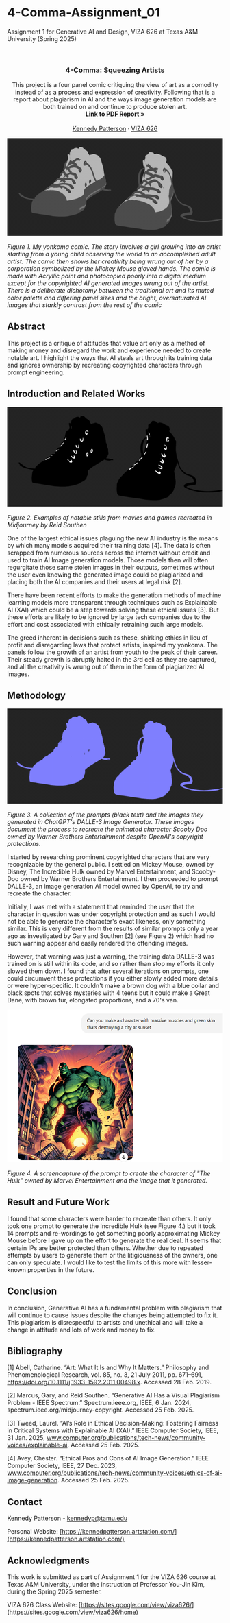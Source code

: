 # 4-Comma-Assignment_01
Assignment 1 for Generative AI and Design, VIZA 626 at Texas A&amp;M University (Spring 2025)

<!-- Improved compatibility of back to top link: See: https://github.com/othneildrew/Best-README-Template/pull/73 -->
<a id="readme-top"></a>

<!-- PROJECT SHIELDS -->
<!--
*** I'm using markdown "reference style" links for readability.
*** Reference links are enclosed in brackets [ ] instead of parentheses ( ).
*** See the bottom of this document for the declaration of the reference variables
*** for contributors-url, forks-url, etc. This is an optional, concise syntax you may use.
*** https://www.markdownguide.org/basic-syntax/#reference-style-links
-->




<!-- PROJECT LOGO -->
<br />
<div align="center">
  </a>

  <h3 align="center">4-Comma: Squeezing Artists</h3>

  <p align="center">
    This project is a four panel comic critiquing the view of art as a comodity instead of as a process and expression of creativity. Following that is a report about plagiarism in AI and the ways image generation models are both trained on and continue to produce stolen art.
    <br />
    <a href="https://github.com/KennedyPattersonTAMU/4-Comma-Assignment_01/blob/main/PDF/Artists_Squeezed_Yonkoma.pdf"><strong>Link to PDF Report »</strong></a>
    <br />
    <br />
    <a href="https://website.com">Kennedy Patterson</a>
    &middot;
    <a href="https://sites.google.com/view/viza626/home">VIZA 626</a>
  </p>
</div>

[![4-comma][images-fig1]](https://example.com)

*Figure 1. My yonkoma comic. The story involves a girl growing into an artist starting from a young child observing the world to an accomplished adult artist. The comic then shows her creativity being wrung out of her by a corporation symbolized by the Mickey Mouse gloved hands. The comic is made with Acryllic paint and photocopied poorly into a digital medium except for the copyrighted AI generated images wrung out of the artist. There is a deliberate dichotomy between the traditional art and its muted color palette and differing panel sizes and the bright, oversaturated AI images that starkly contrast from the rest of the comic*

<!-- Abstract -->
## Abstract
This project is a critique of attitudes that value art only as a method of making money and disregard the work and experience needed to create notable art. I highlight the ways that AI steals art through its training data and ignores ownership by recreating copyrighted characters through prompt engineering.

<!-- Introduction and Related Works -->
## Introduction and Related Works

[![4-comma][images-fig2]](https://example.com)

*Figure 2. Examples of notable stills from movies and games recreated in Midjourney by Reid Southen* 

One of the largest ethical issues plaguing the new AI industry is the means by which many models acquired their training data [4]. The data is often scrapped from numerous sources across the internet without credit and used to train AI Image generation models. Those models then will often regurgitate those same stolen images in their outputs, sometimes without the user even knowing the generated image could be plagiarized and placing both the AI companies and their users at legal risk [2].

There have been recent efforts to make the generation methods of machine learning models more transparent through techniques such as Explainable AI (XAI) which could be a step towards solving these ethical issues [3]. But these efforts are likely to be ignored by large tech companies due to the effort and cost associated with ethically retraining such large models.

The greed inherent in decisions such as these, shirking ethics in lieu of profit and disregarding laws that  protect artists, inspired my yonkoma. The panels follow the growth of an artist from youth to the peak of their career. Their steady growth is abruptly halted in the 3rd cell as they are captured, and all the creativity is wrung out of them in the form of plagiarized AI images. 


## Methodology
[![4-comma][images-fig3]](https://example.com)

*Figure 3. A collection of the prompts (black text) and the images they generated in ChatGPT's DALLE-3 Image Generator. These images document the process to recreate the animated character Scooby Doo owned by Warner Brothers Entertainment despite OpenAI's copyright protections.*

I started by researching prominent copyrighted characters that are very recognizable by the general public. I settled on Mickey Mouse, owned by Disney, The Incredible Hulk owned by Marvel Entertainment, and Scooby-Doo owned by Warner Brothers Entertainment. I then proceeded to prompt DALLE-3, an image generation AI model owned by OpenAI, to try and recreate the character.

Initially, I was met with a statement that reminded the user that the character in question was under copyright protection and as such I would not be able to generate the character's exact likeness, only something similar. This is very different from the results of similar prompts only a year ago as investigated by Gary and Southen [2] (see Figure 2) which had no such warning appear and easily rendered the offending images. 

However, that warning was just a warning, the training data DALLE-3 was trained on is still within its code, and so rather than stop my efforts it only slowed them down. I found that after several iterations on prompts, one could circumvent these protections if you either slowly added more details or were hyper-specific. It couldn't make a brown dog with a blue collar and black spots that solves mysteries with 4 teens but it could make a Great Dane, with brown fur, elongated proportions, and a 70's van.

[![4-comma][images-fig4]](https://example.com)

*Figure 4. A screencapture of the prompt to create the character of "The Hulk" owned by Marvel Entertainment and the image that it generated.*

## Result and Future Work
I found that some characters were harder to recreate than others. It only took one prompt to generate the Incredible Hulk (see Figure 4.) but it took 14 prompts and re-wordings to get something poorly approximating Mickey Mouse before I gave up on the effort to generate the real deal. It seems that certain IPs are better protected than others. Whether due to repeated attempts by users to generate them or the litigiousness of the owners, one can only speculate. I would like to test the limits of this more with lesser-known properties in the future.
## Conclusion
In conclusion, Generative AI has a fundamental problem with plagiarism that will continue to cause issues despite the changes being attempted to fix it. This plagiarism is disrespectful to artists and unethical and will take a change in attitude and lots of work and money to fix.

<!-- Bibliography -->
## Bibliography 
[1] Abell, Catharine. “Art: What It Is and Why It Matters.” Philosophy and Phenomenological Research, vol. 85, no. 3, 21 July 2011, pp. 671–691, https://doi.org/10.1111/j.1933-1592.2011.00498.x. Accessed 28 Feb. 2019.

[2] Marcus, Gary, and Reid Southen. “Generative AI Has a Visual Plagiarism Problem - IEEE Spectrum.” Spectrum.ieee.org, IEEE, 6 Jan. 2024, spectrum.ieee.org/midjourney-copyright. Accessed 25 Feb. 2025.

[3] Tweed, Laurel. “AI’s Role in Ethical Decision-Making: Fostering Fairness in Critical Systems with Explainable AI (XAI).” IEEE Computer Society, IEEE, 31 Jan. 2025, www.computer.org/publications/tech-news/community-voices/explainable-ai. Accessed 25 Feb. 2025. 

[4] Avey, Chester. “Ethical Pros and Cons of AI Image Generation.” IEEE Computer Society, IEEE, 27 Dec. 2023, www.computer.org/publications/tech-news/community-voices/ethics-of-ai-image-generation. Accessed 25 Feb. 2025.



<!-- CONTACT -->
## Contact

Kennedy Patterson - kennedyp@tamu.edu

Personal Website: [https://kennedpatterson.artstation.com/](https://kennedpatterson.artstation.com/)




<!-- ACKNOWLEDGMENTS -->
## Acknowledgments

This work is submitted as part of Assignment 1 for the VIZA 626 course at Texas A&M University, under the instruction of Professor You-Jin Kim, during the Spring 2025 semester.

VIZA 626 Class Website: [https://sites.google.com/view/viza626/](https://sites.google.com/view/viza626/home)

<!-- MARKDOWN LINKS & IMAGES -->
<!-- https://www.markdownguide.org/basic-syntax/#reference-style-links -->
[contributors-shield]: https://img.shields.io/github/contributors/othneildrew/Best-README-Template.svg?style=for-the-badge
[contributors-url]: https://github.com/othneildrew/Best-README-Template/graphs/contributors
[forks-shield]: https://img.shields.io/github/forks/othneildrew/Best-README-Template.svg?style=for-the-badge
[forks-url]: https://github.com/othneildrew/Best-README-Template/network/members
[stars-shield]: https://img.shields.io/github/stars/othneildrew/Best-README-Template.svg?style=for-the-badge
[stars-url]: https://github.com/othneildrew/Best-README-Template/stargazers
[issues-shield]: https://img.shields.io/github/issues/othneildrew/Best-README-Template.svg?style=for-the-badge
[issues-url]: https://github.com/othneildrew/Best-README-Template/issues
[license-shield]: https://img.shields.io/github/license/othneildrew/Best-README-Template.svg?style=for-the-badge
[license-url]: https://github.com/othneildrew/Best-README-Template/blob/master/LICENSE.txt
[linkedin-shield]: https://img.shields.io/badge/-LinkedIn-black.svg?style=for-the-badge&logo=linkedin&colorB=555
[linkedin-url]: https://linkedin.com/in/othneildrew
[product-screenshot]: images/screenshot.png
[images-fig1]: images/fig1.png
[images-fig2]: images/fig2.png
[images-fig3]: images/fig3.png
[images-fig4]: images/fig4.png
[images-fig5]: images/fig5.png
[images-fig6]: images/fig6.png
[Next.js]: https://img.shields.io/badge/next.js-000000?style=for-the-badge&logo=nextdotjs&logoColor=white
[Next-url]: https://nextjs.org/
[React.js]: https://img.shields.io/badge/React-20232A?style=for-the-badge&logo=react&logoColor=61DAFB
[React-url]: https://reactjs.org/
[Vue.js]: https://img.shields.io/badge/Vue.js-35495E?style=for-the-badge&logo=vuedotjs&logoColor=4FC08D
[Vue-url]: https://vuejs.org/
[Angular.io]: https://img.shields.io/badge/Angular-DD0031?style=for-the-badge&logo=angular&logoColor=white
[Angular-url]: https://angular.io/
[Svelte.dev]: https://img.shields.io/badge/Svelte-4A4A55?style=for-the-badge&logo=svelte&logoColor=FF3E00
[Svelte-url]: https://svelte.dev/
[Laravel.com]: https://img.shields.io/badge/Laravel-FF2D20?style=for-the-badge&logo=laravel&logoColor=white
[Laravel-url]: https://laravel.com
[Bootstrap.com]: https://img.shields.io/badge/Bootstrap-563D7C?style=for-the-badge&logo=bootstrap&logoColor=white
[Bootstrap-url]: https://getbootstrap.com
[JQuery.com]: https://img.shields.io/badge/jQuery-0769AD?style=for-the-badge&logo=jquery&logoColor=white
[JQuery-url]: https://jquery.com 
